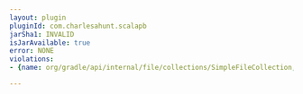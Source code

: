 ```yaml
---
layout: plugin
pluginId: com.charlesahunt.scalapb
jarSha1: INVALID
isJarAvailable: true
error: NONE
violations:
- {name: org/gradle/api/internal/file/collections/SimpleFileCollection, type: internal-api-usage}

---
```

